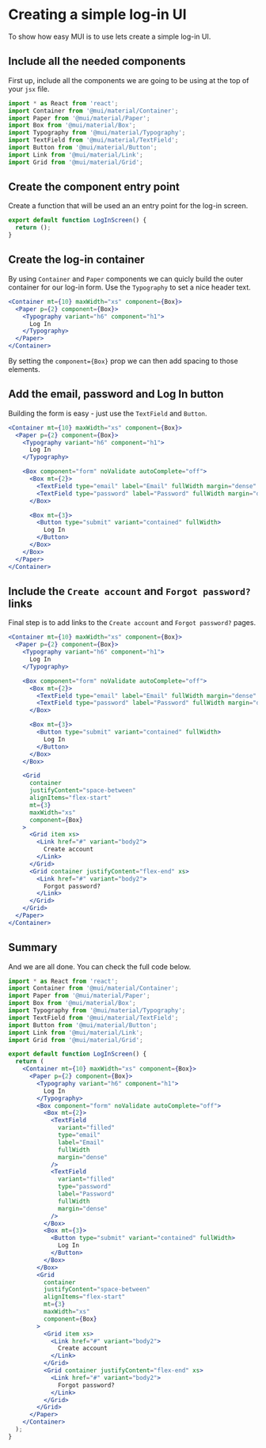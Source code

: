 # Creating a simple log-in UI

<p class="description">To show how easy MUI is to use lets create a simple log-in UI.</p>

## Include all the needed components

First up, include all the components we are going to be using at the top of your `jsx` file.

```jsx
import * as React from 'react';
import Container from '@mui/material/Container';
import Paper from '@mui/material/Paper';
import Box from '@mui/material/Box';
import Typography from '@mui/material/Typography';
import TextField from '@mui/material/TextField';
import Button from '@mui/material/Button';
import Link from '@mui/material/Link';
import Grid from '@mui/material/Grid';
```

## Create the component entry point

Create a function that will be used an an entry point for the log-in screen.

```jsx
export default function LogInScreen() {
  return ();
}
```

## Create the log-in container

By using `Container` and `Paper` components we can quicly build the outer container for our log-in form. Use the `Typography` to set a nice header text.

```jsx
<Container mt={10} maxWidth="xs" component={Box}>
  <Paper p={2} component={Box}>
    <Typography variant="h6" component="h1">
      Log In
    </Typography>
  </Paper>
</Container>
```

By setting the `component={Box}` prop we can then add spacing to those elements.

## Add the email, password and Log In button

Building the form is easy - just use the `TextField` and `Button`.

```jsx
<Container mt={10} maxWidth="xs" component={Box}>
  <Paper p={2} component={Box}>
    <Typography variant="h6" component="h1">
      Log In
    </Typography>

    <Box component="form" noValidate autoComplete="off">
      <Box mt={2}>
        <TextField type="email" label="Email" fullWidth margin="dense" />
        <TextField type="password" label="Password" fullWidth margin="dense" />
      </Box>

      <Box mt={3}>
        <Button type="submit" variant="contained" fullWidth>
          Log In
        </Button>
      </Box>
    </Box>
  </Paper>
</Container>
```

## Include the `Create account` and `Forgot password?` links

Final step is to add links to the `Create account` and `Forgot password?` pages.

```jsx
<Container mt={10} maxWidth="xs" component={Box}>
  <Paper p={2} component={Box}>
    <Typography variant="h6" component="h1">
      Log In
    </Typography>

    <Box component="form" noValidate autoComplete="off">
      <Box mt={2}>
        <TextField type="email" label="Email" fullWidth margin="dense" />
        <TextField type="password" label="Password" fullWidth margin="dense" />
      </Box>

      <Box mt={3}>
        <Button type="submit" variant="contained" fullWidth>
          Log In
        </Button>
      </Box>
    </Box>

    <Grid
      container
      justifyContent="space-between"
      alignItems="flex-start"
      mt={3}
      maxWidth="xs"
      component={Box}
    >
      <Grid item xs>
        <Link href="#" variant="body2">
          Create account
        </Link>
      </Grid>
      <Grid container justifyContent="flex-end" xs>
        <Link href="#" variant="body2">
          Forgot password?
        </Link>
      </Grid>
    </Grid>
  </Paper>
</Container>
```

## Summary

And we are all done. You can check the full code below.

```jsx
import * as React from 'react';
import Container from '@mui/material/Container';
import Paper from '@mui/material/Paper';
import Box from '@mui/material/Box';
import Typography from '@mui/material/Typography';
import TextField from '@mui/material/TextField';
import Button from '@mui/material/Button';
import Link from '@mui/material/Link';
import Grid from '@mui/material/Grid';

export default function LogInScreen() {
  return (
    <Container mt={10} maxWidth="xs" component={Box}>
      <Paper p={2} component={Box}>
        <Typography variant="h6" component="h1">
          Log In
        </Typography>
        <Box component="form" noValidate autoComplete="off">
          <Box mt={2}>
            <TextField
              variant="filled"
              type="email"
              label="Email"
              fullWidth
              margin="dense"
            />
            <TextField
              variant="filled"
              type="password"
              label="Password"
              fullWidth
              margin="dense"
            />
          </Box>
          <Box mt={3}>
            <Button type="submit" variant="contained" fullWidth>
              Log In
            </Button>
          </Box>
        </Box>
        <Grid
          container
          justifyContent="space-between"
          alignItems="flex-start"
          mt={3}
          maxWidth="xs"
          component={Box}
        >
          <Grid item xs>
            <Link href="#" variant="body2">
              Create account
            </Link>
          </Grid>
          <Grid container justifyContent="flex-end" xs>
            <Link href="#" variant="body2">
              Forgot password?
            </Link>
          </Grid>
        </Grid>
      </Paper>
    </Container>
  );
}
```
